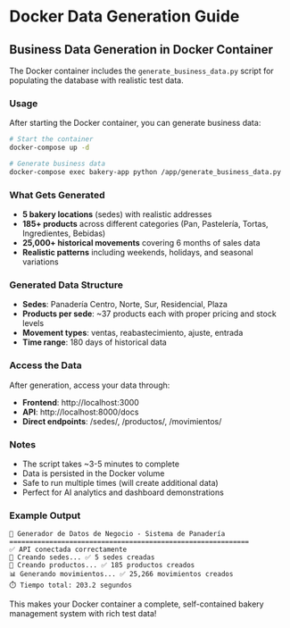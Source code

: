 # Docker Data Generation Guide

## Business Data Generation in Docker Container

The Docker container includes the `generate_business_data.py` script for populating the database with realistic test data.

### Usage

After starting the Docker container, you can generate business data:

```bash
# Start the container
docker-compose up -d

# Generate business data
docker-compose exec bakery-app python /app/generate_business_data.py
```

### What Gets Generated

- **5 bakery locations** (sedes) with realistic addresses
- **185+ products** across different categories (Pan, Pastelería, Tortas, Ingredientes, Bebidas)
- **25,000+ historical movements** covering 6 months of sales data
- **Realistic patterns** including weekends, holidays, and seasonal variations

### Generated Data Structure

- **Sedes**: Panadería Centro, Norte, Sur, Residencial, Plaza
- **Products per sede**: ~37 products each with proper pricing and stock levels
- **Movement types**: ventas, reabastecimiento, ajuste, entrada
- **Time range**: 180 days of historical data

### Access the Data

After generation, access your data through:
- **Frontend**: http://localhost:3000
- **API**: http://localhost:8000/docs
- **Direct endpoints**: /sedes/, /productos/, /movimientos/

### Notes

- The script takes ~3-5 minutes to complete
- Data is persisted in the Docker volume
- Safe to run multiple times (will create additional data)
- Perfect for AI analytics and dashboard demonstrations

### Example Output

```
🍞 Generador de Datos de Negocio - Sistema de Panadería
============================================================
✅ API conectada correctamente
🏢 Creando sedes... ✅ 5 sedes creadas
🥖 Creando productos... ✅ 185 productos creados
📊 Generando movimientos... ✅ 25,266 movimientos creados
⏱️ Tiempo total: 203.2 segundos
```

This makes your Docker container a complete, self-contained bakery management system with rich test data!